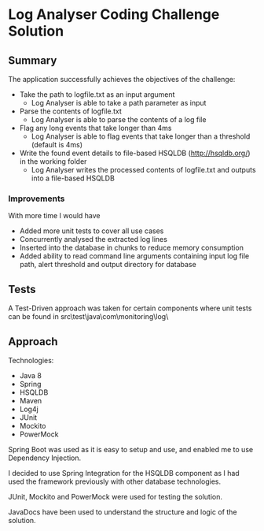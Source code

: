 # Log Analyser Coding Challenge Solution

## Summary

The application successfully achieves the objectives of the challenge:
* Take the path to logfile.txt as an input argument
  * Log Analyser is able to take a path parameter as input
* Parse the contents of logfile.txt
  * Log Analyser is able to parse the contents of a log file
* Flag any long events that take longer than 4ms
  * Log Analyser is able to flag events that take longer than a threshold (default is 4ms)
* Write the found event details to file-based HSQLDB (http://hsqldb.org/) in the working folder 
  * Log Analyser writes the processed contents of logfile.txt and outputs into a file-based HSQLDB
  
### Improvements

With more time I would have
* Added more unit tests to cover all use cases
* Concurrently analysed the extracted log lines
* Inserted into the database in chunks to reduce memory consumption
* Added ability to read command line arguments containing input log file path, alert threshold and output directory for database

## Tests

A Test-Driven approach was taken for certain components where unit tests can be found in src\test\java\com\monitoring\log\

## Approach

Technologies:
* Java 8
* Spring
* HSQLDB
* Maven
* Log4j
* JUnit
* Mockito
* PowerMock

Spring Boot was used as it is easy to setup and use, and enabled me to use Dependency Injection.

I decided to use Spring Integration for the HSQLDB component as I had used the framework previously with other database technologies.

JUnit, Mockito and PowerMock were used for testing the solution.

JavaDocs have been used to understand the structure and logic of the solution.